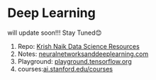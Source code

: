 # Deep Learning
will update soon!!! Stay Tuned😊

1. Repo: [Krish Naik Data Science Resources](https://github.com/krishnaik06/The-Grand-Complete-Data-Science-Materials)
2. Notes: [neuralnetworksanddeeplearning.com](http://neuralnetworksanddeeplearning.com/chap1.html)
3. Playground: [playground.tensorflow.org](https://playground.tensorflow.org/#activation=tanh&batchSize=10&dataset=circle&regDataset=reg-plane&learningRate=0.03&regularizationRate=0&noise=0&networkShape=4,2&seed=0.59479&showTestData=false&discretize=false&percTrainData=50&x=true&y=true&xTimesY=false&xSquared=false&ySquared=false&cosX=false&sinX=false&cosY=false&sinY=false&collectStats=false&problem=classification&initZero=false&hideText=false)
4. courses:[ai.stanford.edu/courses](https://ai.stanford.edu/courses/)